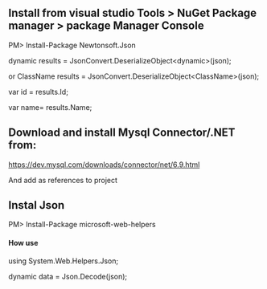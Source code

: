 ## Install from visual studio Tools > NuGet Package manager > package Manager Console
PM> Install-Package Newtonsoft.Json 

dynamic results = JsonConvert.DeserializeObject\<dynamic\>(json); 

or ClassName results = JsonConvert.DeserializeObject\<ClassName\>(json);

var id = results.Id;

var name= results.Name;


## Download and install Mysql Connector/.NET from:
https://dev.mysql.com/downloads/connector/net/6.9.html

And add as references to project

## Instal Json
PM> Install-Package microsoft-web-helpers

#### How use
using System.Web.Helpers.Json;

dynamic data = Json.Decode(json);
